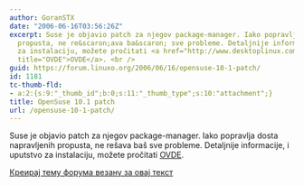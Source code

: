 ```yaml
---
author: GoranSTX
date: "2006-06-16T03:56:26Z"
excerpt: Suse je objavio patch za njegov package-manager. Iako popravlja dosta napravljenih
  propusta, ne re&scaron;ava ba&scaron; sve probleme. Detaljnije informacije, i uputstvo
  za instalaciju, možete pročitati <a href="http://www.desktoplinux.com/news/NS3687730057.html"
  title="OVDE">OVDE</a>. <br />
guid: https://forum.linuxo.org/2006/06/16/opensuse-10-1-patch/
id: 1181
tc-thumb-fld:
- a:2:{s:9:"_thumb_id";b:0;s:11:"_thumb_type";s:10:"attachment";}
title: OpenSuse 10.1 patch
url: /opensuse-10-1-patch/
---
```

Suse je objavio patch za njegov package-manager. Iako popravlja dosta napravljenih propusta, ne re&scaron;ava ba&scaron; sve probleme. Detaljnije informacije, i uputstvo za instalaciju, možete pročitati [OVDE](http://www.desktoplinux.com/news/NS3687730057.html "OVDE").  
<!--break-->

[Креирај тему форума везану за овај текст](https://linuxo.org/nova-tema-na-forumu/?se_pid=1181)